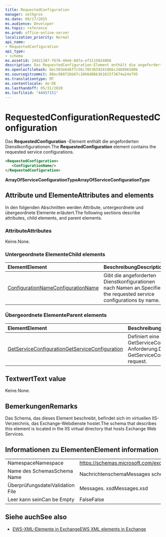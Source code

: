```yaml
---
title: RequestedConfiguration
manager: sethgros
ms.date: 09/17/2015
ms.audience: Developer
ms.topic: reference
ms.prod: office-online-server
localization_priority: Normal
api_name:
- RequestedConfiguration
api_type:
- schema
ms.assetid: 24921387-f676-49e6-8d7a-ef3115024866
description: Das RequestedConfiguration-Element enthält die angeforderten Dienstkonfigurationen.
ms.openlocfilehash: bbc503e6d6f7c56c785365924106bc2468965d0b
ms.sourcegitcommit: 88ec988f2bb67c1866d06b361615f3674a24e795
ms.translationtype: MT
ms.contentlocale: de-DE
ms.lasthandoff: 05/31/2020
ms.locfileid: "44457151"
---
```

# <a name="requestedconfiguration"></a><span data-ttu-id="0ac54-103">RequestedConfiguration</span><span class="sxs-lookup"><span data-stu-id="0ac54-103">RequestedConfiguration</span></span>

<span data-ttu-id="0ac54-104">Das **RequestedConfiguration** -Element enthält die angeforderten Dienstkonfigurationen.</span><span class="sxs-lookup"><span data-stu-id="0ac54-104">The **RequestedConfiguration** element contains the requested service configurations.</span></span> 
  
```XML
<RequestedConfiguration>
   <ConfigurationName/>
</RequestedConfiguration>
```

 <span data-ttu-id="0ac54-105">**ArrayOfServiceConfigurationType**</span><span class="sxs-lookup"><span data-stu-id="0ac54-105">**ArrayOfServiceConfigurationType**</span></span>
## <a name="attributes-and-elements"></a><span data-ttu-id="0ac54-106">Attribute und Elemente</span><span class="sxs-lookup"><span data-stu-id="0ac54-106">Attributes and elements</span></span>

<span data-ttu-id="0ac54-107">In den folgenden Abschnitten werden Attribute, untergeordnete und übergeordnete Elemente erläutert.</span><span class="sxs-lookup"><span data-stu-id="0ac54-107">The following sections describe attributes, child elements, and parent elements.</span></span>
  
### <a name="attributes"></a><span data-ttu-id="0ac54-108">Attribute</span><span class="sxs-lookup"><span data-stu-id="0ac54-108">Attributes</span></span>

<span data-ttu-id="0ac54-109">Keine.</span><span class="sxs-lookup"><span data-stu-id="0ac54-109">None.</span></span>
  
### <a name="child-elements"></a><span data-ttu-id="0ac54-110">Untergeordnete Elemente</span><span class="sxs-lookup"><span data-stu-id="0ac54-110">Child elements</span></span>

|<span data-ttu-id="0ac54-111">**Element**</span><span class="sxs-lookup"><span data-stu-id="0ac54-111">**Element**</span></span>|<span data-ttu-id="0ac54-112">**Beschreibung**</span><span class="sxs-lookup"><span data-stu-id="0ac54-112">**Description**</span></span>|
|:-----|:-----|
|[<span data-ttu-id="0ac54-113">ConfigurationName</span><span class="sxs-lookup"><span data-stu-id="0ac54-113">ConfigurationName</span></span>](configurationname.md) <br/> |<span data-ttu-id="0ac54-114">Gibt die angeforderten Dienstkonfigurationen nach Namen an.</span><span class="sxs-lookup"><span data-stu-id="0ac54-114">Specifies the requested service configurations by name.</span></span>  <br/> |
   
### <a name="parent-elements"></a><span data-ttu-id="0ac54-115">Übergeordnete Elemente</span><span class="sxs-lookup"><span data-stu-id="0ac54-115">Parent elements</span></span>

|<span data-ttu-id="0ac54-116">**Element**</span><span class="sxs-lookup"><span data-stu-id="0ac54-116">**Element**</span></span>|<span data-ttu-id="0ac54-117">**Beschreibung**</span><span class="sxs-lookup"><span data-stu-id="0ac54-117">**Description**</span></span>|
|:-----|:-----|
|[<span data-ttu-id="0ac54-118">GetServiceConfiguration</span><span class="sxs-lookup"><span data-stu-id="0ac54-118">GetServiceConfiguration</span></span>](getserviceconfiguration.md) <br/> |<span data-ttu-id="0ac54-119">Definiert eine GetServiceConfiguration-Anforderung.</span><span class="sxs-lookup"><span data-stu-id="0ac54-119">Defines a GetServiceConfiguration request.</span></span>  <br/> |
   
## <a name="text-value"></a><span data-ttu-id="0ac54-120">Textwert</span><span class="sxs-lookup"><span data-stu-id="0ac54-120">Text value</span></span>

<span data-ttu-id="0ac54-121">Keine.</span><span class="sxs-lookup"><span data-stu-id="0ac54-121">None.</span></span>
  
## <a name="remarks"></a><span data-ttu-id="0ac54-122">Bemerkungen</span><span class="sxs-lookup"><span data-stu-id="0ac54-122">Remarks</span></span>

<span data-ttu-id="0ac54-123">Das Schema, das dieses Element beschreibt, befindet sich im virtuellen IIS-Verzeichnis, das Exchange-Webdienste hostet.</span><span class="sxs-lookup"><span data-stu-id="0ac54-123">The schema that describes this element is located in the IIS virtual directory that hosts Exchange Web Services.</span></span>
  
## <a name="element-information"></a><span data-ttu-id="0ac54-124">Informationen zu Elementen</span><span class="sxs-lookup"><span data-stu-id="0ac54-124">Element information</span></span>

|||
|:-----|:-----|
|<span data-ttu-id="0ac54-125">Namespace</span><span class="sxs-lookup"><span data-stu-id="0ac54-125">Namespace</span></span>  <br/> |https://schemas.microsoft.com/exchange/services/2006/messages  <br/> |
|<span data-ttu-id="0ac54-126">Name des Schemas</span><span class="sxs-lookup"><span data-stu-id="0ac54-126">Schema Name</span></span>  <br/> |<span data-ttu-id="0ac54-127">Nachrichtenschema</span><span class="sxs-lookup"><span data-stu-id="0ac54-127">Messages schema</span></span>  <br/> |
|<span data-ttu-id="0ac54-128">Überprüfungsdatei</span><span class="sxs-lookup"><span data-stu-id="0ac54-128">Validation File</span></span>  <br/> |<span data-ttu-id="0ac54-129">Messages. xsd</span><span class="sxs-lookup"><span data-stu-id="0ac54-129">Messages.xsd</span></span>  <br/> |
|<span data-ttu-id="0ac54-130">Leer kann sein</span><span class="sxs-lookup"><span data-stu-id="0ac54-130">Can be Empty</span></span>  <br/> |<span data-ttu-id="0ac54-131">False</span><span class="sxs-lookup"><span data-stu-id="0ac54-131">False</span></span>  <br/> |
   
## <a name="see-also"></a><span data-ttu-id="0ac54-132">Siehe auch</span><span class="sxs-lookup"><span data-stu-id="0ac54-132">See also</span></span>



- [<span data-ttu-id="0ac54-133">EWS-XML-Elemente in Exchange</span><span class="sxs-lookup"><span data-stu-id="0ac54-133">EWS XML elements in Exchange</span></span>](ews-xml-elements-in-exchange.md)

